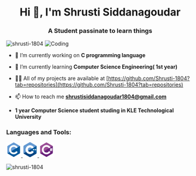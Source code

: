 <h1 align="center">Hi 👋, I'm Shrusti Siddanagoudar</h1>
<h3 align="center">A Student passinate to learn things</h3>
<img align="right" alt="Coding" width="400" src="https://www.zica.org/images/icon-student.jpg">

<p align="left"> <img src="https://komarev.com/ghpvc/?username=shrusti-1804&label=Profile%20views&color=0e75b6&style=flat" alt="shrusti-1804" /> </p>

- 🔭 I’m currently working on **C programming language**

- 🌱 I’m currently learning **Computer Science Engineering( 1st year)**

- 👨‍💻 All of my projects are available at [https://github.com/Shrusti-1804?tab=repositories](https://github.com/Shrusti-1804?tab=repositories)

- 📫 How to reach me **shrustisiddanagoudar1804@gmail.com**

- **1 year Computer Science student studing in KLE Technological University**

<h3 align="left">Languages and Tools:</h3>
<p align="left"> <a href="https://www.cprogramming.com/" target="_blank" rel="noreferrer"> <img src="https://raw.githubusercontent.com/devicons/devicon/master/icons/c/c-original.svg" alt="c" width="40" height="40"/> </a> <a href="https://www.w3schools.com/cpp/" target="_blank" rel="noreferrer"> <img src="https://raw.githubusercontent.com/devicons/devicon/master/icons/cplusplus/cplusplus-original.svg" alt="cplusplus" width="40" height="40"/> </a> <a href="https://www.w3schools.com/cs/" target="_blank" rel="noreferrer"> <img src="https://raw.githubusercontent.com/devicons/devicon/master/icons/csharp/csharp-original.svg" alt="csharp" width="40" height="40"/> </a> </p>

<p><img align="center" src="https://github-readme-streak-stats.herokuapp.com/?user=shrusti-1804&" alt="shrusti-1804" /></p>


